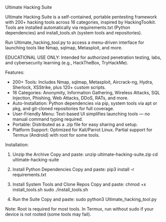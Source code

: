 Ultimate Hacking Suite

Ultimate Hacking Suite is a self-contained, portable pentesting framework with 200+ hacking tools across 16 categories, inspired by HackingToolkit. Tools are installed automatically via requirements.txt (Python dependencies) and install_tools.sh (system tools and repositories).

Run Ultimate_hacking_tool.py to access a menu-driven interface for launching tools like Nmap, sqlmap, Metasploit, and more.

EDUCATIONAL USE ONLY: Intended for authorized penetration testing, labs, and cybersecurity learning (e.g., HackTheBox, TryHackMe).

Features:

- 200+ Tools: Includes Nmap, sqlmap, Metasploit, Aircrack-ng, Hydra, Sherlock, XSStrike, plus 120+ custom scripts.
- 16 Categories: Anonymity, Information Gathering, Wireless Attacks, SQL Injection, Phishing, Web Attacks, DDoS, RATs, and more.
- Auto-Installation: Python dependencies via pip, system tools via apt or pkg, and git-cloned repositories for full coverage.
- User-Friendly Menu: Text-based UI simplifies launching tools — no manual command typing required.
- Portable: Distributed as a .zip file for easy sharing and setup.
- Platform Support: Optimized for Kali/Parrot Linux. Partial support for Termux (Android) with root for some tools.

Installation:

1. Unzip the Archive
Copy and paste:
unzip ultimate-hacking-suite.zip
cd ultimate-hacking-suite

2. Install Python Dependencies
Copy and paste:
pip3 install -r requirements.txt

3. Install System Tools and Clone Repos
Copy and paste:
chmod +x install_tools.sh
sudo ./install_tools.sh

4. Run the Suite
Copy and paste:
sudo python3 Ultimate_hacking_tool.py

Note: Root is required for most tools. In Termux, run without sudo if your device is not rooted (some tools may fail).
